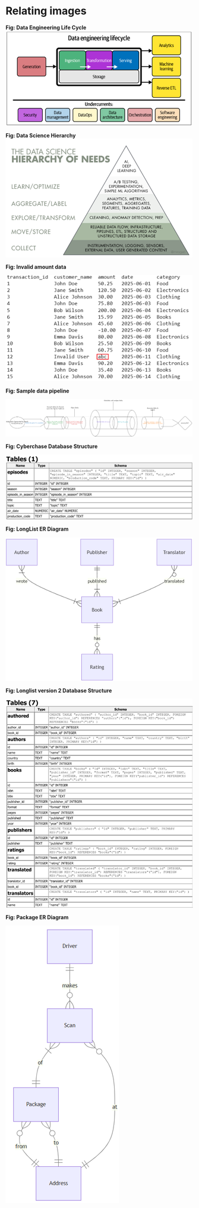 # Relating images
**Fig: Data Engineering Life Cycle**
![Data Engineering Life Cycle](data_engineering_life_cycle.png)

**Fig: Data Science Hierarchy**
![Data Science Hierarchy](data_science_hierarchy.png)

**Fig: Invalid amount data**

![Invalid amount data](invalid_amount.png)

**Fig: Sample data pipeline**

![Sample data pipeline](data_pipeline.png)

**Fig: Cyberchase Database Structure**

![Cyberchase Database Structure](cyberchase_db_structure.png)

**Fig: LongList ER Diagram**

![LongList ER Diagram](longlist_ERdiagram.png)

**Fig: Longlist version 2 Database Structure**

![Longlist version 2 Database Structure](./longlist_v2_db_structure.png)

**Fig: Package ER Diagram**

![Package ER Diagram](package_ERD.png)
